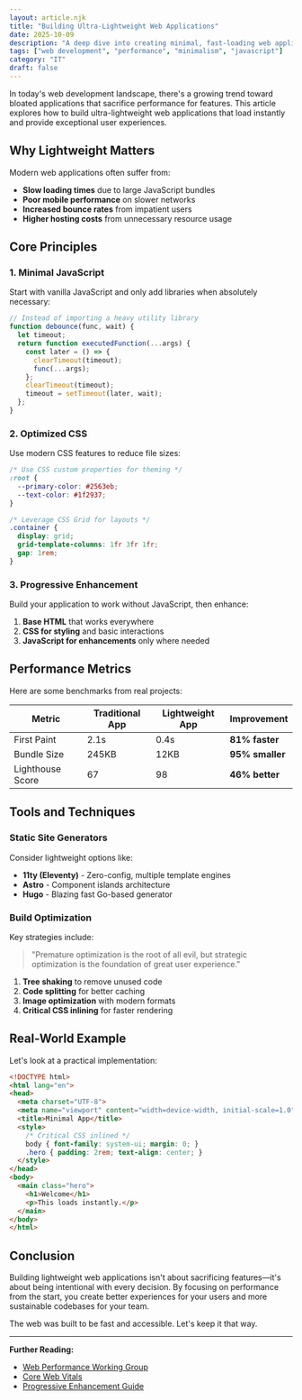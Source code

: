 ```yaml
---
layout: article.njk
title: "Building Ultra-Lightweight Web Applications"
date: 2025-10-09
description: "A deep dive into creating minimal, fast-loading web applications using modern techniques and tools."
tags: ["web development", "performance", "minimalism", "javascript"]
category: "IT"
draft: false
---
```


In today's web development landscape, there's a growing trend toward bloated applications that sacrifice performance for features. This article explores how to build ultra-lightweight web applications that load instantly and provide exceptional user experiences.

## Why Lightweight Matters

Modern web applications often suffer from:

- **Slow loading times** due to large JavaScript bundles
- **Poor mobile performance** on slower networks
- **Increased bounce rates** from impatient users
- **Higher hosting costs** from unnecessary resource usage

## Core Principles

### 1. Minimal JavaScript

Start with vanilla JavaScript and only add libraries when absolutely necessary:

```javascript
// Instead of importing a heavy utility library
function debounce(func, wait) {
  let timeout;
  return function executedFunction(...args) {
    const later = () => {
      clearTimeout(timeout);
      func(...args);
    };
    clearTimeout(timeout);
    timeout = setTimeout(later, wait);
  };
}
```

### 2. Optimized CSS

Use modern CSS features to reduce file sizes:

```css
/* Use CSS custom properties for theming */
:root {
  --primary-color: #2563eb;
  --text-color: #1f2937;
}

/* Leverage CSS Grid for layouts */
.container {
  display: grid;
  grid-template-columns: 1fr 3fr 1fr;
  gap: 1rem;
}
```

### 3. Progressive Enhancement

Build your application to work without JavaScript, then enhance:

1. **Base HTML** that works everywhere
2. **CSS for styling** and basic interactions
3. **JavaScript for enhancements** only where needed

## Performance Metrics

Here are some benchmarks from real projects:

| Metric | Traditional App | Lightweight App | Improvement |
|--------|----------------|----------------|-------------|
| First Paint | 2.1s | 0.4s | **81% faster** |
| Bundle Size | 245KB | 12KB | **95% smaller** |
| Lighthouse Score | 67 | 98 | **46% better** |

## Tools and Techniques

### Static Site Generators

Consider lightweight options like:

- **11ty (Eleventy)** - Zero-config, multiple template engines
- **Astro** - Component islands architecture
- **Hugo** - Blazing fast Go-based generator

### Build Optimization

Key strategies include:

> "Premature optimization is the root of all evil, but strategic optimization is the foundation of great user experience."

1. **Tree shaking** to remove unused code
2. **Code splitting** for better caching
3. **Image optimization** with modern formats
4. **Critical CSS inlining** for faster rendering

## Real-World Example

Let's look at a practical implementation:

```html
<!DOCTYPE html>
<html lang="en">
<head>
  <meta charset="UTF-8">
  <meta name="viewport" content="width=device-width, initial-scale=1.0">
  <title>Minimal App</title>
  <style>
    /* Critical CSS inlined */
    body { font-family: system-ui; margin: 0; }
    .hero { padding: 2rem; text-align: center; }
  </style>
</head>
<body>
  <main class="hero">
    <h1>Welcome</h1>
    <p>This loads instantly.</p>
  </main>
</body>
</html>
```

## Conclusion

Building lightweight web applications isn't about sacrificing features—it's about being intentional with every decision. By focusing on performance from the start, you create better experiences for your users and more sustainable codebases for your team.

The web was built to be fast and accessible. Let's keep it that way.

---

**Further Reading:**

- [Web Performance Working Group](https://www.w3.org/webperf/)
- [Core Web Vitals](https://web.dev/vitals/)
- [Progressive Enhancement Guide](https://developer.mozilla.org/en-US/docs/Glossary/Progressive_Enhancement)
